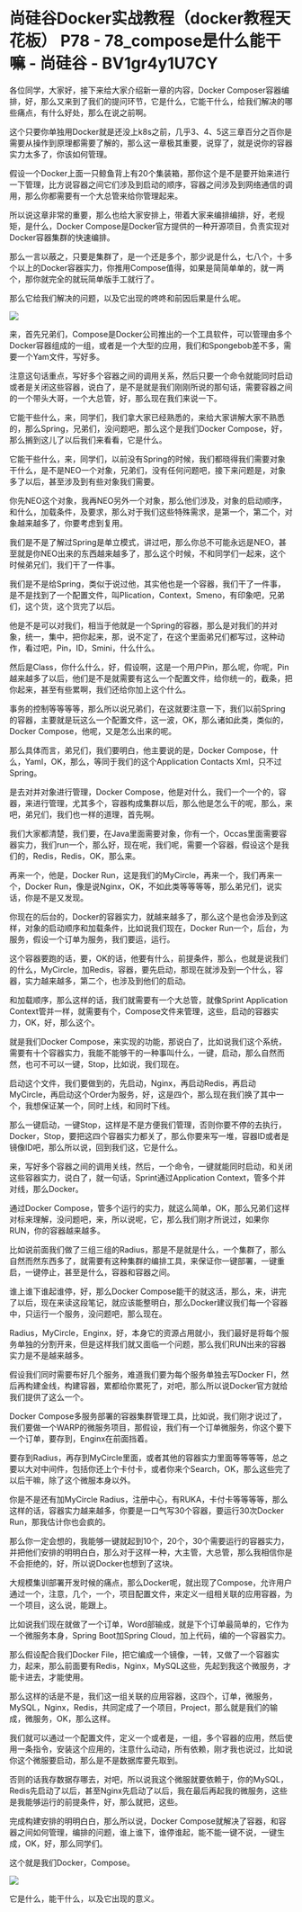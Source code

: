 # 尚硅谷Docker实战教程（docker教程天花板） P78 - 78_compose是什么能干嘛 - 尚硅谷 - BV1gr4y1U7CY

各位同学，大家好，接下来给大家介绍新一章的内容，Docker Composer容器编排，好，那么又来到了我们的提问环节，它是什么，它能干什么，给我们解决的哪些痛点，有什么好处，那么在说之前啊。

这个只要你单独用Docker就是还没上k8s之前，几乎3、4、5这三章百分之百你是需要从操作到原理都需要了解的，那么这一章极其重要，说穿了，就是说你的容器实力太多了，你该如何管理。

假设一个Docker上面一只鲸鱼背上有20个集装箱，那你这个是不是要开始来进行一下管理，比方说容器之间它们涉及到启动的顺序，容器之间涉及到网络通信的调用，那么你都需要有一个大总管来给你管理起来。

所以说这章非常的重要，那么也给大家安排上，带着大家来编排编排，好，老规矩，是什么，Docker Compose是Docker官方提供的一种开源项目，负责实现对Docker容器集群的快速编排。

那么一言以蔽之，只要是集群了，是一个还是多个，那少说是什么，七八个，十多个以上的Docker容器实力，你推用Compose值得，如果是简简单单的，就一两个，那你就完全的就玩简单版手工就行了。

那么它给我们解决的问题，以及它出现的咚咚和前因后果是什么呢。

![](img/f93d9e0b9ace3b3206e82c91358b380d_1.png)

来，首先兄弟们，Compose是Docker公司推出的一个工具软件，可以管理由多个Docker容器组成的一组，或者是一个大型的应用，我们和Spongebob差不多，需要一个Yam文件，写好多。

注意这句话重点，写好多个容器之间的调用关系，然后只要一个命令就能同时启动或者是关闭这些容器，说白了，是不是就是我们刚刚所说的那句话，需要容器之间的一个带头大哥，一个大总管，好，那么现在我们来说一下。

它能干些什么，来，同学们，我们拿大家已经熟悉的，来给大家讲解大家不熟悉的，那么Spring，兄弟们，没问题吧，那么这个是我们Docker Compose，好，那么搁到这儿了以后我们来看看，它是什么。

它能干些什么，来，同学们，以前没有Spring的时候，我们都晓得我们需要对象干什么，是不是NEO一个对象，兄弟们，没有任何问题吧，接下来问题是，对象多了以后，甚至涉及到有些对象我们需要。

你先NEO这个对象，我再NEO另外一个对象，那么他们涉及，对象的启动顺序，和什么，加载条件，及要求，那么对于我们这些特殊需求，是第一个，第二个，对象越来越多了，你要考虑到复用。

我们是不是了解过Spring是单立模式，讲过吧，那么你总不可能永远是NEO，甚至就是你NEO出来的东西越来越多了，那么这个时候，不和同学们一起来，这个时候弟兄们，我们干了一件事。

我们是不是给Spring，类似于说过他，其实他也是一个容器，我们干了一件事，是不是找到了一个配置文件，叫Plication，Context，Smeno，有印象吧，兄弟们，这个货，这个货完了以后。

他是不是可以对我们，相当于他就是一个Spring的容器，那么是对我们的并对象，统一，集中，把你起来，那，说不定了，在这个里面弟兄们都写过，这种动作，看过吧，Pin，ID，Smini，什么什么。

然后是Class，你什么什么，好，假设啊，这是一个用户Pin，那么呢，你呢，Pin越来越多了以后，他们是不是就需要有这么一个配置文件，给你统一的，截条，把你起来，甚至有些累啊，我们还给你加上这个什么。

事务的控制等等等等，那么所以说兄弟们，在这就要注意一下，我们以前Spring的容器，主要就是玩这么一个配置文件，这一波，OK，那么诸如此类，类似的，Docker Compose，他呢，又是怎么出来的呢。

那么具体而言，弟兄们，我们要明白，他主要说的是，Docker Compose，什么，Yaml，OK，那么，等同于我们的这个Application Contacts Xml，只不过Spring。

是去对并对象进行管理，Docker Compose，他是对什么，我们一个一个的，容器，来进行管理，尤其多个，容器构成集群以后，那么他是怎么干的呢，那么，来吧，弟兄们，我们也一样的道理，首先啊。

我们大家都清楚，我们要，在Java里面需要对象，你有一个，Occas里面需要容器实力，我们run一个，那么好，现在呢，我们呢，需要一个容器，假设这个是我们的，Redis，Redis，OK，那么来。

再来一个，他是，Docker Run，这是我们的MyCircle，再来一个，我们再来一个，Docker Run，像是说Nginx，OK，不如此类等等等等，那么弟兄们，说实话，你是不是又发现。

你现在的后台的，Docker的容器实力，就越来越多了，那么这个是也会涉及到这样，对象的启动顺序和加载条件，比如说我们现在，Docker Run一个，后台，为服务，假设一个订单为服务，我们要运，运行。

这个容器要跑的话，要，OK的话，他要有什么，前提条件，那么，也就是说我们的什么，MyCircle，加Redis，容器，要先启动，那现在就涉及到一个什么，容器，实力越来越多，第二个，也涉及到他们的启动。

和加载顺序，那么这样的话，我们就需要有一个大总管，就像Sprint Application Context管并一样，就需要有个，Compose文件来管理，这些，启动的容器实力，OK，好，那么这个。

就是我们Docker Compose，来实现的功能，那说白了，比如说我们这个系统，需要有十个容器实力，我能不能够干的一种事叫什么，一键，启动，那么自然而然，也可不可以一键，Stop，比如说，我们现在。

启动这个文件，我们要做到的，先启动，Nginx，再启动Redis，再启动MyCircle，再启动这个Order为服务，好，这是四个，那么现在我们换了其中一个，我想保证某一个，同时上线，和同时下线。

那么一键启动，一键Stop，这样是不是方便我们管理，否则你要不停的去执行，Docker，Stop，要把这四个容器实力都关了，那么你要来写一堆，容器ID或者是镜像ID吧，那么所以说，回到我们这，它是什么。

来，写好多个容器之间的调用关线，然后，一个命令，一键就能同时启动，和关闭这些容器实力，说白了，就一句话，Sprint通过Application Context，管多个并对线，那么Docker。

通过Docker Compose，管多个运行的实力，就这么简单，OK，那么兄弟们这样对标来理解，没问题吧，来，所以说呢，它，那么我们刚才所说过，如果你RUN，你的容器越来越多。

比如说前面我们做了三组三组的Radius，那是不是就是什么，一个集群了，那么自然而然东西多了，就需要有这种集群的编排工具，来保证你一键部署，一键重启，一键停止，甚至是什么，容器和容器之间。

谁上谁下谁起谁停，好，那么Docker Compose能干的就这活，那么，来，讲完了以后，现在来读这段笔记，就应该能整明白，那么Docker建议我们每一个容器中，只运行一个服务，没问题吧，那么现在。

Radius，MyCircle，Enginx，好，本身它的资源占用就小，我们最好是将每个服务单独的分割开来，但是这样我们就又面临一个问题，那么我们RUN出来的容器实力是不是越来越多。

假设我们同时需要布好几个服务，难道我们要为每个服务单独去写Docker FI，然后再构建金线，构建容器，累都给你累死了，对吧，那么所以说Docker官方就给我们提供了这么一个。

Docker Compose多服务部署的容器集群管理工具，比如说，我们刚才说过了，我们要做一个WARP的微服务项目，那假设，我们有一个订单微服务，你这个要下一个订单，要存到，Enginx在前面挡着。

要存到Radius，再存到MyCircle里面，或者其他的容器实力里面等等等等，总之要以大对中间件，包括你还上个卡付卡，或者你来个Search，OK，那么这些完了以后干嘛，除了这个微服本身以外。

你是不是还有加MyCircle Radius，注册中心，有RUKA，卡付卡等等等等，那么这样的话，容器实力越来越多，你要是一口气写30个容器，要运行30次Docker Run，那我估计你也会疯的。

那么你一定会想的，我能够一键就起到10个，20个，30个需要运行的容器实力，并把他们安排的明明白白，那么对于这样一种，大主管，大总管，那么我相信你是不会拒绝的，好，所以说Docker也想到了这块。

大规模集训部署开发时候的痛点，那么Docker呢，就出现了Compose，允许用户通过一个，注意，几个，一个，项目配置文件，来定义一组相关联的应用容器，为一个项目，这么说，能跟上。

比如说我们现在就做了一个订单，Word部输成，就是下个订单最简单的，它作为一个微服务本身，Spring Boot加Spring Cloud，加上代码，编的一个容器实力。

那么假设配合我们Docker File，把它编成一个镜像，一转，又做了一个容器实力，起来，那么前面要有Redis，Nginx，MySQL这些，先起到我这个微服务，才能卡进去，才能使用。

那么这样的话是不是，我们这一组关联的应用容器，这四个，订单，微服务，MySQL，Nginx，Redis，共同定成了一个项目，Project，那么就是我们的输成，微服务，OK，那么这样。

我们就可以通过一个配置文件，定义一个或者是，一组，多个容器的应用，然后使用一条指令，安装这个应用的，注意什么动动，所有依赖，刚才我也说过，比如说你这个微服要启动，那么是不是数据库要先取到。

否则的话我存数据存哪去，对吧，所以说我这个微服就要依赖于，你的MySQL，Redis先启动了以后，甚至Nginx先启动了以后，我在最后再起我的微服务，这些是我能够运行的前提条件，好，那么就把，这些。

完成构建安排的明明白白，那么所以说，Docker Compose就解决了容器，和容器之间如何管理，编排的问题，谁上谁下，谁停谁起，能不能一键不说，一键生成，OK，好，那么同学们。

这个就是我们Docker，Compose。

![](img/f93d9e0b9ace3b3206e82c91358b380d_3.png)

它是什么，能干什么，以及它出现的意义。